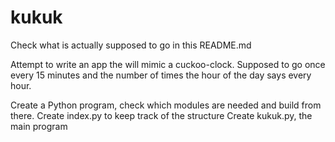 # kukuk

Check what is actually supposed to go in this README.md

Attempt to write an app the will mimic a cuckoo-clock.
Supposed to go once every 15 minutes and the number of times the hour of the day says every hour.

Create a Python program, check which modules are needed and build from there.
Create index.py to keep track of the structure
Create kukuk.py, the main program

